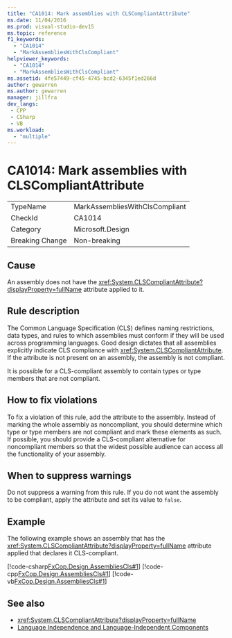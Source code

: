 ```yaml
---
title: "CA1014: Mark assemblies with CLSCompliantAttribute"
ms.date: 11/04/2016
ms.prod: visual-studio-dev15
ms.topic: reference
f1_keywords:
  - "CA1014"
  - "MarkAssembliesWithClsCompliant"
helpviewer_keywords:
  - "CA1014"
  - "MarkAssembliesWithClsCompliant"
ms.assetid: 4fe57449-cf45-4745-bcd2-6345f1ed266d
author: gewarren
ms.author: gewarren
manager: jillfra
dev_langs:
 - CPP
 - CSharp
 - VB
ms.workload:
  - "multiple"
---
```

# CA1014: Mark assemblies with CLSCompliantAttribute

|||
|-|-|
|TypeName|MarkAssembliesWithClsCompliant|
|CheckId|CA1014|
|Category|Microsoft.Design|
|Breaking Change|Non-breaking|

## Cause
 An assembly does not have the <xref:System.CLSCompliantAttribute?displayProperty=fullName> attribute applied to it.

## Rule description
 The Common Language Specification (CLS) defines naming restrictions, data types, and rules to which assemblies must conform if they will be used across programming languages. Good design dictates that all assemblies explicitly indicate CLS compliance with <xref:System.CLSCompliantAttribute>. If the attribute is not present on an assembly, the assembly is not compliant.

 It is possible for a CLS-compliant assembly to contain types or type members that are not compliant.

## How to fix violations
 To fix a violation of this rule, add the attribute to the assembly. Instead of marking the whole assembly as noncompliant, you should determine which type or type members are not compliant and mark these elements as such. If possible, you should provide a CLS-compliant alternative for noncompliant members so that the widest possible audience can access all the functionality of your assembly.

## When to suppress warnings
 Do not suppress a warning from this rule. If you do not want the assembly to be compliant, apply the attribute and set its value to `false`.

## Example
 The following example shows an assembly that has the <xref:System.CLSCompliantAttribute?displayProperty=fullName> attribute applied that declares it CLS-compliant.

 [!code-csharp[FxCop.Design.AssembliesCls#1](../code-quality/codesnippet/CSharp/ca1014-mark-assemblies-with-clscompliantattribute_1.cs)]
 [!code-cpp[FxCop.Design.AssembliesCls#1](../code-quality/codesnippet/CPP/ca1014-mark-assemblies-with-clscompliantattribute_1.cpp)]
 [!code-vb[FxCop.Design.AssembliesCls#1](../code-quality/codesnippet/VisualBasic/ca1014-mark-assemblies-with-clscompliantattribute_1.vb)]

## See also

- <xref:System.CLSCompliantAttribute?displayProperty=fullName>
- [Language Independence and Language-Independent Components](/dotnet/standard/language-independence-and-language-independent-components)